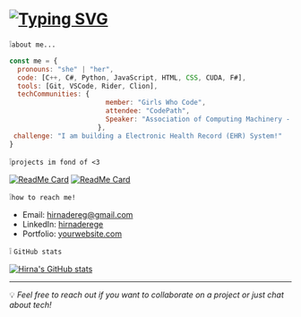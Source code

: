 # [![Typing SVG](https://readme-typing-svg.demolab.com?font=Fira+Code&pause=1000&color=000000&width=435&separator=%3C&lines=hello!+i'm+Hirna++;\))](https://git.io/typing-svg)

:grey_exclamation:`about me...`

```javascript
const me = {
  pronouns: "she" | "her",
  code: [C++, C#, Python, JavaScript, HTML, CSS, CUDA, F#],
  tools: [Git, VSCode, Rider, Clion],
  techCommunities: {
                        member: "Girls Who Code",
                        attendee: "CodePath",
                        Speaker: "Association of Computing Machinery - SU"
                      },
 challenge: "I am building a Electronic Health Record (EHR) System!"
}
```

:grey_exclamation:`projects im fond of <3`

[![ReadMe Card](https://github-readme-stats.vercel.app/api/pin/?username=hirnaderege&repo=research)](https://github.com/hirnaderege/research)
[![ReadMe Card](https://github-readme-stats.vercel.app/api/pin/?username=hirnaderege&repo=SafeChart)](https://github.com/hirnaderege/SafeChart)


:grey_exclamation:`how to reach me!`

- Email: hirnadereg@gmail.com
- LinkedIn: [hirnaderege](https://www.linkedin.com/in/hirna-derege-399977227/)
- Portfolio: [yourwebsite.com](https://yourwebsite.com)

:grey_exclamation: `GitHub stats`

[![Hirna's GitHub stats](https://github-readme-stats.vercel.app/api?username=hirnaderege)](https://github.com/anuraghazra/github-readme-stats)



---

💡 *Feel free to reach out if you want to collaborate on a project or just chat about tech!*
